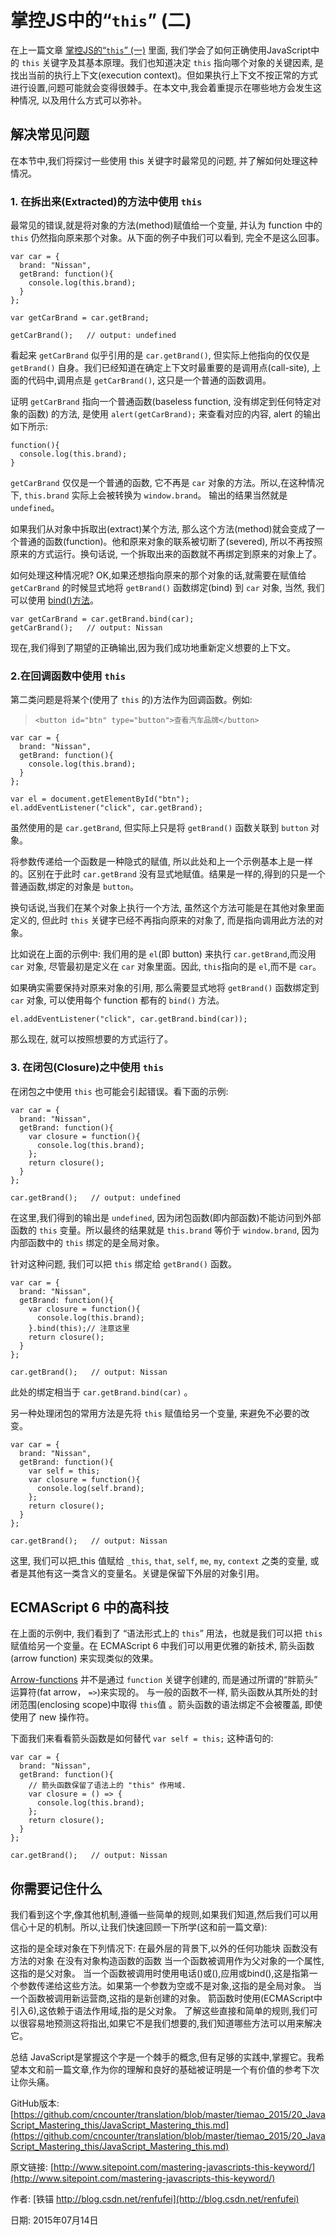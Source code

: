 # 掌控JS中的“`this`” (二)


在上一篇文章 [掌控JS的“`this`” (一)](../20_0_JavaScript_this_InnerWorkings/Revealing_this_InnerWorkings.md) 里面, 我们学会了如何正确使用JavaScript中的 `this` 关键字及其基本原理。我们也知道决定 `this` 指向哪个对象的关键因素, 是找出当前的执行上下文(execution context)。但如果执行上下文不按正常的方式进行设置,问题可能就会变得很棘手。在本文中,我会着重提示在哪些地方会发生这种情况, 以及用什么方式可以弥补。

## 解决常见问题

在本节中,我们将探讨一些使用 this 关键字时最常见的问题, 并了解如何处理这种情况。

### 1. 在拆出来(Extracted)的方法中使用 `this`

最常见的错误,就是将对象的方法(method)赋值给一个变量, 并认为 function 中的 `this` 仍然指向原来那个对象。从下面的例子中我们可以看到, 完全不是这么回事。


	var car = {
	  brand: "Nissan",
	  getBrand: function(){
	    console.log(this.brand);
	  }
	};
	
	var getCarBrand = car.getBrand;
	
	getCarBrand();   // output: undefined


看起来 `getCarBrand` 似乎引用的是 `car.getBrand()`, 但实际上他指向的仅仅是 `getBrand()` 自身。我们已经知道在确定上下文时最重要的是调用点(call-site), 上面的代码中,调用点是 `getCarBrand()`, 这只是一个普通的函数调用。

证明 `getCarBrand` 指向一个普通函数(baseless function, 没有绑定到任何特定对象的函数) 的方法, 是使用 `alert(getCarBrand);` 来查看对应的内容, alert 的输出如下所示:

	function(){
	  console.log(this.brand);
	}


`getCarBrand` 仅仅是一个普通的函数, 它不再是 `car` 对象的方法。所以,在这种情况下, `this.brand` 实际上会被转换为 `window.brand`。 输出的结果当然就是 `undefined`。

如果我们从对象中拆取出(extract)某个方法, 那么这个方法(method)就会变成了一个普通的函数(function)。他和原来对象的联系被切断了(severed), 所以不再按照原来的方式运行。换句话说, 一个拆取出来的函数就不再绑定到原来的对象上了。

如何处理这种情况呢? OK,如果还想指向原来的那个对象的话,就需要在赋值给 `getCarBrand` 的时候显式地将 `getBrand()` 函数绑定(bind) 到 `car` 对象, 当然, 我们可以使用 [bind()方法](https://developer.mozilla.org/de/docs/Web/JavaScript/Reference/Global_Objects/Function/bind)。


	var getCarBrand = car.getBrand.bind(car);
	getCarBrand();   // output: Nissan


现在,我们得到了期望的正确输出,因为我们成功地重新定义想要的上下文。

### 2.在回调函数中使用 `this` 

第二类问题是将某个(使用了 `this` 的)方法作为回调函数。例如:


> `<button id="btn" type="button">查看汽车品牌</button>`

	var car = {
	  brand: "Nissan",
	  getBrand: function(){
	    console.log(this.brand);
	  }
	};
	
	var el = document.getElementById("btn");
	el.addEventListener("click", car.getBrand);


虽然使用的是 `car.getBrand`, 但实际上只是将 `getBrand()` 函数关联到 `button` 对象。

将参数传递给一个函数是一种隐式的赋值, 所以此处和上一个示例基本上是一样的。区别在于此时 `car.getBrand` 没有显式地赋值。结果是一样的,得到的只是一个普通函数,绑定的对象是 `button`。

换句话说,当我们在某个对象上执行一个方法, 虽然这个方法可能是在其他对象里面定义的, 但此时 `this` 关键字已经不再指向原来的对象了, 而是指向调用此方法的对象。

比如说在上面的示例中: 我们用的是 `el`(即 button) 来执行 `car.getBrand`,而没用 `car` 对象, 尽管最初是定义在 `car` 对象里面。因此, `this`指向的是 `el`,而不是 `car`。

如果确实需要保持对原来对象的引用, 那么需要显式地将 `getBrand()` 函数绑定到 `car` 对象, 可以使用每个 function 都有的 `bind()` 方法。


	el.addEventListener("click", car.getBrand.bind(car));

那么现在, 就可以按照想要的方式运行了。

### 3. 在闭包(Closure)之中使用 `this`

在闭包之中使用 `this` 也可能会引起错误。看下面的示例:


	var car = {
	  brand: "Nissan",
	  getBrand: function(){
	    var closure = function(){
	      console.log(this.brand);
	    };
	    return closure();
	  }
	};
	
	car.getBrand();   // output: undefined


在这里,我们得到的输出是 `undefined`, 因为闭包函数(即内部函数)不能访问到外部函数的 `this` 变量。所以最终的结果就是 `this.brand` 等价于 `window.brand`, 因为内部函数中的 `this` 绑定的是全局对象。

针对这种问题, 我们可以把 `this` 绑定给 `getBrand()` 函数。


	var car = {
	  brand: "Nissan",
	  getBrand: function(){
	    var closure = function(){
	      console.log(this.brand);
	    }.bind(this);// 注意这里
	    return closure();
	  }
	};
	
	car.getBrand();   // output: Nissan


此处的绑定相当于 `car.getBrand.bind(car)` 。

另一种处理闭包的常用方法是先将 `this` 赋值给另一个变量, 来避免不必要的改变。

	var car = {
	  brand: "Nissan",
	  getBrand: function(){
	    var self = this;
	    var closure = function(){
	      console.log(self.brand);
	    };
	    return closure();
	  }
	};
	
	car.getBrand();   // output: Nissan


这里, 我们可以把_this 值赋给 `_this`, `that`, `self`, `me`, `my`, `context` 之类的变量, 或者是其他有这一类含义的变量名。关键是保留下外层的对象引用。

## ECMAScript 6 中的高科技


在上面的示例中, 我们看到了 “语法形式上的 `this`” 用法，也就是我们可以把 `this` 赋值给另一个变量。在 ECMAScript 6 中我们可以用更优雅的新技术, 箭头函数(arrow function) 来实现类似的效果。

[Arrow-functions](https://developer.mozilla.org/en-US/docs/Web/JavaScript/Reference/Functions/Arrow_functions) 并不是通过 `function` 关键字创建的, 而是通过所谓的“胖箭头” 运算符(fat arrow， `=>`)来实现的。 与一般的函数不一样, 箭头函数从其所处的封闭范围(enclosing scope)中取得 `this`值 。箭头函数的语法绑定不会被覆盖, 即使使用了 new 操作符。

下面我们来看看箭头函数是如何替代 `var self = this;` 这种语句的:


	var car = {
	  brand: "Nissan",
	  getBrand: function(){
	    // 箭头函数保留了语法上的 "this" 作用域.
	    var closure = () => {   
	      console.log(this.brand);
	    };
	    return closure();
	  }
	};
	
	car.getBrand();   // output: Nissan


##

##

## 你需要记住什么

我们看到这个字,像其他机制,遵循一些简单的规则,如果我们知道,然后我们可以用信心十足的机制。所以,让我们快速回顾一下所学(这和前一篇文章):

这指的是全球对象在下列情况下:
在最外层的背景下,以外的任何功能块
函数没有方法的对象
在没有对象构造函数的函数
当一个函数被调用作为父对象的一个属性,这指的是父对象。
当一个函数被调用时使用电话()或(),应用或bind(),这是指第一个参数传递给这些方法。如果第一个参数为空或不是对象,这指的是全局对象。
当一个函数被调用新运营商,这指的是新创建的对象。
箭函数时使用(ECMAScript中引入6),这依赖于语法作用域,指的是父对象。
了解这些直接和简单的规则,我们可以很容易地预测这将指出,如果它不是我们想要的,我们知道哪些方法可以用来解决它。

总结
JavaScript是掌握这个字是一个棘手的概念,但有足够的实践中,掌握它。我希望本文和前一篇文章,作为你的理解和良好的基础被证明是一个有价值的参考下次让你头痛。





GitHub版本: [https://github.com/cncounter/translation/blob/master/tiemao_2015/20_JavaScript_Mastering_this/JavaScript_Mastering_this.md](https://github.com/cncounter/translation/blob/master/tiemao_2015/20_JavaScript_Mastering_this/JavaScript_Mastering_this.md)

原文链接: [http://www.sitepoint.com/mastering-javascripts-this-keyword/](http://www.sitepoint.com/mastering-javascripts-this-keyword/)

作者: [铁锚 http://blog.csdn.net/renfufei](http://blog.csdn.net/renfufei)

日期: 2015年07月14日
